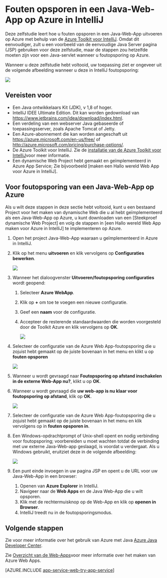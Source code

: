 <properties 
    pageTitle="Fouten opsporen in een Java-Web-App op Azure in IntelliJ | Microsoft Azure" 
    description="Deze zelfstudie wordt getoond hoe u met de Toolkit Azure voor IntelliJ fouten opsporen in een Java-Web-App op Azure uitgevoerd." 
    services="app-service\web" 
    documentationCenter="java" 
    authors="selvasingh" 
    manager="wpickett" 
    editor=""/>

<tags 
    ms.service="app-service-web" 
    ms.workload="web" 
    ms.tgt_pltfrm="na" 
    ms.devlang="Java" 
    ms.topic="article" 
    ms.date="09/20/2016" 
    ms.author="asirveda;robmcm"/>

# <a name="debug-a-java-web-app-on-azure-in-intellij"></a>Fouten opsporen in een Java-Web-App op Azure in IntelliJ

Deze zelfstudie leert hoe u fouten opsporen in een Java-Web-App uitvoeren op Azure met behulp van de [Azure Toolkit voor IntelliJ]. Omdat dit eenvoudiger, zult u een voorbeeld van de eenvoudige Java Server pagina (JSP) gebruiken voor deze zelfstudie, maar de stappen zou hetzelfde moeten zijn voor een Java-servlet wanneer u foutopsporing op Azure.

Wanneer u deze zelfstudie hebt voltooid, uw toepassing ziet er ongeveer uit de volgende afbeelding wanneer u deze in IntelliJ foutopsporing:

![][01]
 
## <a name="prerequisites"></a>Vereisten voor

* Een Java ontwikkelaars Kit (JDK), v 1,8 of hoger.
* IntelliJ IDEE Ultimate Edition. Dit kan worden gedownload van <https://www.jetbrains.com/idea/download/index.html>.
* Een verdeling van een webserver Java gebaseerde of toepassingsserver, zoals Apache Tomcat of Jetty.
* Een Azure-abonnement die kan worden aangeschaft uit <https://azure.microsoft.com/en-us/free/> of <http://azure.microsoft.com/pricing/purchase-options/>.
* De Azure Toolkit voor IntelliJ. Zie de [installatie van de Azure Toolkit voor IntelliJ]voor meer informatie.
* Een dynamische Web Project hebt gemaakt en geïmplementeerd in Azure App Service; Zie bijvoorbeeld [maken een Hallo wereld Web App voor Azure in IntelliJ].

## <a name="to-debug-a-java-web-app-on-azure"></a>Voor foutopsporing van een Java-Web-App op Azure

Als u wilt deze stappen in deze sectie hebt voltooid, kunt u een bestaand Project voor het maken van dynamische Web die u al hebt geïmplementeerd als een Java-Web-App op Azure, u kunt downloaden van een [Steekproef dynamische Web Project] en volg de stappen in [een Hallo wereld Web App maken voor Azure in IntelliJ] te implementeren op Azure. 

1. Open het project Java-Web-App waaraan u geïmplementeerd in Azure in IntelliJ.

1. Klik op het menu **uitvoeren** en klik vervolgens op **Configuraties bewerken**.

    ![][02]

1. Wanneer het dialoogvenster **Uitvoeren/foutopsporing configuraties** wordt geopend: 

    1. Selecteer **Azure WebApp**.
    1. Klik op **+** om toe te voegen een nieuwe configuratie.
    1. Geef een **naam** voor de configuratie.
    1. Accepteer de resterende standaardwaarden die worden voorgesteld door de Toolkit Azure en klik vervolgens op **OK**.

        ![][03]

1. Selecteer de configuratie van de Azure Web App-foutopsporing die u zojuist hebt gemaakt op de juiste bovenaan in het menu en klikt u op **fouten opsporen**

    ![][04]

1. Wanneer u wordt gevraagd naar **Foutopsporing op afstand inschakelen in de externe Web-App nu?**, klikt u op **OK**.

1. Wanneer u wordt gevraagd die **uw web-app is nu klaar voor foutopsporing op afstand**, klik op **OK**.

    ![][05]

1. Selecteer de configuratie van de Azure Web App-foutopsporing die u zojuist hebt gemaakt op de juiste bovenaan in het menu en klik vervolgens op in **fouten opsporen in**.

1. Een Windows-opdrachtprompt of Unix-shell opent en nodig verbinding voor foutopsporing; voorbereiden u moet wachten totdat de verbinding met uw externe Java-Web-app geslaagd, is voordat u verdergaat. Als u Windows gebruikt, eruitziet deze in de volgende afbeelding:

    ![][06]

1. Een punt einde invoegen in uw pagina JSP en opent u de URL voor uw Java-Web-App in een browser:

    1. Openen van **Azure Explorer** in IntelliJ.
    1. Navigeer naar de **Web Apps** en de Java Web-App die u wilt opsporen.
    1. Klik met de rechtermuisknop op de Web-App en klik op **openen in Browser**.
    1. IntelliJ treedt nu in de foutopsporingsmodus.

## <a name="next-steps"></a>Volgende stappen

Zie voor meer informatie over het gebruik van Azure met Java [Azure Java Developer Center].

Zie [Overzicht van de Web-Apps]voor meer informatie over het maken van Azure Web Apps.

[AZURE.INCLUDE [app-service-web-try-app-service](../../includes/app-service-web-try-app-service.md)]

<!-- URL List -->

[Azure App Service]: http://go.microsoft.com/fwlink/?LinkId=529714
[Azure Toolkit voor IntelliJ]: ../azure-toolkit-for-intellij.md
[Installatie van de Azure Toolkit voor IntelliJ]: ../azure-toolkit-for-intellij-installation.md
[Een Hallo wereld Web-App maken voor Azure in IntelliJ]: ./app-service-web-intellij-create-hello-world-web-app.md
[Voorbeeld dynamische Web van Project]: http://go.microsoft.com/fwlink/?LinkId=817337

[Azure Java Developer Center]: https://azure.microsoft.com/develop/java/
[Overzicht van de Web-Apps]: ./app-service-web-overview.md

<!-- IMG List -->

[01]: ./media/app-service-web-debug-java-web-app-in-intellij/01-debug-java-web-app-in-intellij.png
[02]: ./media/app-service-web-debug-java-web-app-in-intellij/02-configure-intellij-remote-debug.png
[03]: ./media/app-service-web-debug-java-web-app-in-intellij/03-debug-configuration.png
[04]: ./media/app-service-web-debug-java-web-app-in-intellij/04-select-debug.png
[05]: ./media/app-service-web-debug-java-web-app-in-intellij/05-ready-for-remote-debugging.png
[06]: ./media/app-service-web-debug-java-web-app-in-intellij/06-windows-command-prompt-connection-successful-to-remote.png
